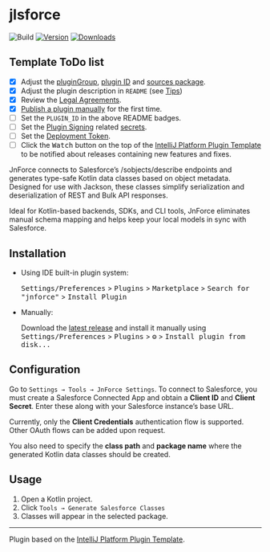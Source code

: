 
# jlsforce

![Build](https://github.com/sanAndroid/jlsforce/workflows/Build/badge.svg)
[![Version](https://img.shields.io/jetbrains/plugin/v/PLUGIN_ID.svg)](https://plugins.jetbrains.com/plugin/PLUGIN_ID)
[![Downloads](https://img.shields.io/jetbrains/plugin/d/PLUGIN_ID.svg)](https://plugins.jetbrains.com/plugin/PLUGIN_ID)

## Template ToDo list
- [x] Adjust the [pluginGroup](./gradle.properties), [plugin ID](./src/main/resources/META-INF/plugin.xml) and [sources package](./src/main/kotlin).
- [x] Adjust the plugin description in `README` (see [Tips][docs:plugin-description])
- [x] Review the [Legal Agreements](https://plugins.jetbrains.com/docs/marketplace/legal-agreements.html?from=IJPluginTemplate).
- [x] [Publish a plugin manually](https://plugins.jetbrains.com/docs/intellij/publishing-plugin.html?from=IJPluginTemplate) for the first time.
- [ ] Set the `PLUGIN_ID` in the above README badges.
- [ ] Set the [Plugin Signing](https://plugins.jetbrains.com/docs/intellij/plugin-signing.html?from=IJPluginTemplate) related [secrets](https://github.com/JetBrains/intellij-platform-plugin-template#environment-variables).
- [ ] Set the [Deployment Token](https://plugins.jetbrains.com/docs/marketplace/plugin-upload.html?from=IJPluginTemplate).
- [ ] Click the <kbd>Watch</kbd> button on the top of the [IntelliJ Platform Plugin Template][template] to be notified about releases containing new features and fixes.

<!-- Plugin description -->

JnForce connects to Salesforce’s /sobjects/describe endpoints and generates type-safe Kotlin data classes based on object metadata. 
Designed for use with Jackson, these classes simplify serialization and deserialization of REST and Bulk API responses.

Ideal for Kotlin-based backends, SDKs, and CLI tools, JnForce eliminates manual schema mapping and helps keep your local models in sync with Salesforce.

<!-- Plugin description end -->

## Installation

- Using IDE built-in plugin system:

  <kbd>Settings/Preferences</kbd> > <kbd>Plugins</kbd> > <kbd>Marketplace</kbd> > <kbd>Search for "jnforce"</kbd> >
  <kbd>Install Plugin</kbd>

- Manually:

  Download the [latest release](https://github.com/sanAndroid/jlsforce/releases/latest) and install it manually using
  <kbd>Settings/Preferences</kbd> > <kbd>Plugins</kbd> > <kbd>⚙️</kbd> > <kbd>Install plugin from disk...</kbd>

## Configuration

Go to `Settings → Tools → JnForce Settings`. To connect to Salesforce, you must create a Salesforce Connected App and 
obtain a **Client ID** and **Client Secret**. Enter these along with your Salesforce instance’s base URL.

Currently, only the **Client Credentials** authentication flow is supported. Other OAuth flows can be added upon request.

You also need to specify the **class path** and **package name** where the generated Kotlin data classes should be created.

## Usage

1. Open a Kotlin project.
2. Click `Tools → Generate Salesforce Classes` 
3. Classes will appear in the selected package.
 
---
Plugin based on the [IntelliJ Platform Plugin Template][template].

[template]: https://github.com/JetBrains/intellij-platform-plugin-template
[docs:plugin-description]: https://plugins.jetbrains.com/docs/intellij/plugin-user-experience.html#plugin-description-and-presentation